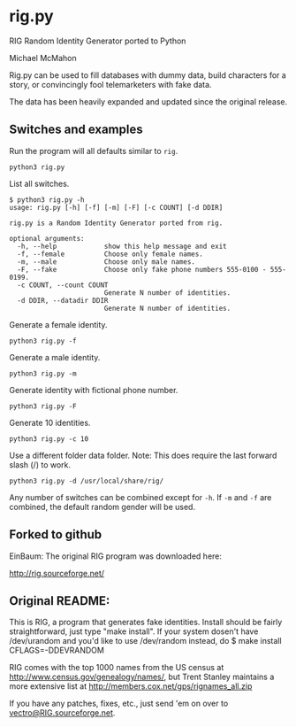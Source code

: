 # rig.py

RIG Random Identity Generator ported to Python

Michael McMahon

Rig.py can be used to fill databases with dummy data, build characters for a
story, or convincingly fool telemarketers with fake data.

The data has been heavily expanded and updated since the original release.

## Switches and examples

Run the program will all defaults similar to ```rig```.

```python3 rig.py```

List all switches.

```
$ python3 rig.py -h
usage: rig.py [-h] [-f] [-m] [-F] [-c COUNT] [-d DDIR]

rig.py is a Random Identity Generator ported from rig.

optional arguments:
  -h, --help            show this help message and exit
  -f, --female          Choose only female names.
  -m, --male            Choose only male names.
  -F, --fake            Choose only fake phone numbers 555-0100 - 555-0199.
  -c COUNT, --count COUNT
                        Generate N number of identities.
  -d DDIR, --datadir DDIR
                        Generate N number of identities.
```

Generate a female identity.

```python3 rig.py -f```

Generate a male identity.

```python3 rig.py -m```

Generate identity with fictional phone number.

```python3 rig.py -F```

Generate 10 identities.

```python3 rig.py -c 10```

Use a different folder data folder.  Note: This does require the last forward
slash (/) to work.

```python3 rig.py -d /usr/local/share/rig/```

Any number of switches can be combined except for ```-h```.  If ```-m``` and
```-f``` are combined, the default random gender will be used.

## Forked to github

EinBaum: The original RIG program was downloaded here:

http://rig.sourceforge.net/

## Original README:

This is RIG, a program that generates fake identities. Install should be
fairly straightforward, just type "make install". If your system dosen't 
have /dev/urandom and you'd like to use /dev/random instead, do
$ make install CFLAGS=-DDEVRANDOM

RIG comes with the top 1000 names from the US census at 
http://www.census.gov/genealogy/names/, but Trent Stanley maintains a 
more extensive list at http://members.cox.net/gps/rignames_all.zip

If you have any patches, fixes, etc., just send 'em on over to
vectro@RIG.sourceforge.net.
